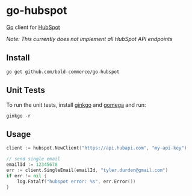 # go-hubspot
[Go](https://golang.org/) client for [HubSpot](https://app.hubspot.com)

*Note: This currently does not implement all HubSpot API endpoints*

## Install
```
go get github.com/bold-commerce/go-hubspot
```

## Unit Tests
To run the unit tests, install [ginkgo](https://onsi.github.io/ginkgo) and [gomega](https://onsi.github.io/gomega/) and run:

```
ginkgo -r
```

## Usage

```go
client := hubspot.NewClient("https://api.hubapi.com", "my-api-key")

// send single email
emailId := 12345678
err := client.SingleEmail(emailId, "tyler.durden@gmail.com")
if err != nil {
	log.Fatalf("hubspot error: %s", err.Error())
}
```
